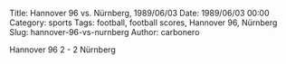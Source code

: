 Title: Hannover 96 vs. Nürnberg, 1989/06/03
Date: 1989/06/03 00:00
Category: sports
Tags: football, football scores, Hannover 96, Nürnberg
Slug: hannover-96-vs-nurnberg
Author: carbonero


Hannover 96 2 - 2 Nürnberg
